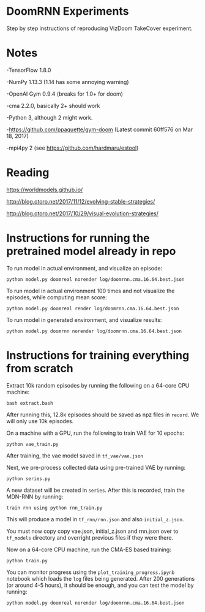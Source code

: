 # DoomRNN Experiments

Step by step instructions of reproducing VizDoom TakeCover experiment.

# Notes

-TensorFlow 1.8.0

-NumPy 1.13.3 (1.14 has some annoying warning)

-OpenAI Gym 0.9.4 (breaks for 1.0+ for doom)

-cma 2.2.0, basically 2+ should work

-Python 3, although 2 might work.

-https://github.com/ppaquette/gym-doom (Latest commit 60ff576  on Mar 18, 2017)

-mpi4py 2 (see https://github.com/hardmaru/estool)

# Reading

https://worldmodels.github.io/

http://blog.otoro.net/2017/11/12/evolving-stable-strategies/

http://blog.otoro.net/2017/10/29/visual-evolution-strategies/

# Instructions for running the pretrained model already in repo

To run model in actual environment, and visualize an episode:

`python model.py doomreal norender log/doomrnn.cma.16.64.best.json`

To run model in actual environment 100 times and not visualize the episodes, while computing mean score:

`python model.py doomreal render log/doomrnn.cma.16.64.best.json`

To run model in generated environment, and visualize results:

`python model.py doomrnn norender log/doomrnn.cma.16.64.best.json`

# Instructions for training everything from scratch

Extract 10k random episodes by running the following on a 64-core CPU machine:

`bash extract.bash`

After running this, 12.8k episodes should be saved as npz files in `record`. We will only use 10k episodes.

On a machine with a GPU, run the following to train VAE for 10 epochs:

`python vae_train.py`

After training, the vae model saved in `tf_vae/vae.json`

Next, we pre-process collected data using pre-trained VAE by running:

`python series.py`

A new dataset will be created in `series`. After this is recorded, train the MDN-RNN by running:

`train rnn using python rnn_train.py`

This will produce a model in `tf_rnn/rnn.json` and also `initial_z.json`.

You must now copy copy vae.json, initial_z.json and rnn.json over to `tf_models` directory and overright previous files if they were there.

Now on a 64-core CPU machine, run the CMA-ES based training:

`python train.py`

You can monitor progress using the `plot_training_progress.ipynb` notebook which loads the `log` files being generated. After 200 generations (or around 4-5 hours), it should be enough, and you can test the model by running:

`python model.py doomreal norender log/doomrnn.cma.16.64.best.json`
